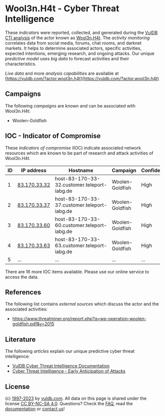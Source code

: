 # Wool3n.H4t - Cyber Threat Intelligence

These _indicators_ were reported, collected, and generated during the [VulDB CTI analysis](https://vuldb.com/?kb.cti) of the actor known as [Wool3n.H4t](https://vuldb.com/?actor.wool3n.h4t). The _activity monitoring_ correlates data from social media, forums, chat rooms, and darknet markets. It helps to determine associated actors, specific activities, expected intentions, emerging research, and ongoing attacks. Our unique _predictive model_ uses _big data_ to forecast activities and their characteristics.

_Live data_ and more _analysis capabilities_ are available at [https://vuldb.com/?actor.wool3n.h4t](https://vuldb.com/?actor.wool3n.h4t)

## Campaigns

The following _campaigns_ are known and can be associated with Wool3n.H4t:

* Woolen-Goldfish

## IOC - Indicator of Compromise

These _indicators of compromise_ (IOC) indicate associated network resources which are known to be part of research and attack activities of Wool3n.H4t.

ID | IP address | Hostname | Campaign | Confidence
-- | ---------- | -------- | -------- | ----------
1 | [83.170.33.32](https://vuldb.com/?ip.83.170.33.32) | host-83-170-33-32.customer.teleport-iabg.de | Woolen-Goldfish | High
2 | [83.170.33.37](https://vuldb.com/?ip.83.170.33.37) | host-83-170-33-37.customer.teleport-iabg.de | Woolen-Goldfish | High
3 | [83.170.33.60](https://vuldb.com/?ip.83.170.33.60) | host-83-170-33-60.customer.teleport-iabg.de | Woolen-Goldfish | High
4 | [83.170.33.63](https://vuldb.com/?ip.83.170.33.63) | host-83-170-33-63.customer.teleport-iabg.de | Woolen-Goldfish | High
5 | ... | ... | ... | ...

There are 16 more IOC items available. Please use our online service to access the data.

## References

The following list contains _external sources_ which discuss the actor and the associated activities:

* https://www.threatminer.org/report.php?q=wp-operation-woolen-goldfish.pdf&y=2015

## Literature

The following _articles_ explain our unique predictive cyber threat intelligence:

* [VulDB Cyber Threat Intelligence Documentation](https://vuldb.com/?kb.cti)
* [Cyber Threat Intelligence - Early Anticipation of Attacks](https://www.scip.ch/en/?labs.20201022)

## License

(c) [1997-2023](https://vuldb.com/?kb.changelog) by [vuldb.com](https://vuldb.com/?kb.about). All data on this page is shared under the license [CC BY-NC-SA 4.0](https://creativecommons.org/licenses/by-nc-sa/4.0/). Questions? Check the [FAQ](https://vuldb.com/?kb.faq), read the [documentation](https://vuldb.com/?kb) or [contact us](https://vuldb.com/?contact)!
